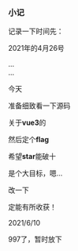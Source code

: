 ### 小记

记录一下时间先：

2021年的4月26号

...  
...  

今天

准备细致看一下源码

关于**vue3**的

然后定个**flag**

希望**star**能破十

是个大目标，嗯...

改一下

定能有所收获！

2021/6/10

997了，暂时放下
